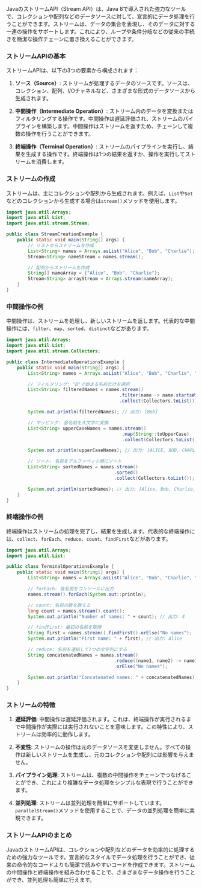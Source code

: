 JavaのストリームAPI（Stream API）は、Java 8で導入された強力なツールで、コレクションや配列などのデータソースに対して、宣言的にデータ処理を行うことができます。ストリームは、データの集合を表現し、そのデータに対する一連の操作をサポートします。これにより、ループや条件分岐などの従来の手続きを簡潔な操作チェーンに置き換えることができます。

### ストリームAPIの基本

ストリームAPIは、以下の3つの要素から構成されます：

1. **ソース（Source）**: ストリームが処理するデータのソースです。ソースは、コレクション、配列、I/Oチャネルなど、さまざまな形式のデータソースから生成されます。

2. **中間操作（Intermediate Operation）**: ストリーム内のデータを変換またはフィルタリングする操作です。中間操作は遅延評価され、ストリームのパイプラインを構築します。中間操作はストリームを返すため、チェーンして複数の操作を行うことができます。

3. **終端操作（Terminal Operation）**: ストリームのパイプラインを実行し、結果を生成する操作です。終端操作は1つの結果を返すか、操作を実行してストリームを消費します。

### ストリームの作成

ストリームは、主にコレクションや配列から生成されます。例えば、`List`や`Set`などのコレクションから生成する場合は`stream()`メソッドを使用します。

```java
import java.util.Arrays;
import java.util.List;
import java.util.stream.Stream;

public class StreamCreationExample {
    public static void main(String[] args) {
        // リストからストリームを作成
        List<String> names = Arrays.asList("Alice", "Bob", "Charlie");
        Stream<String> nameStream = names.stream();

        // 配列からストリームを作成
        String[] nameArray = {"Alice", "Bob", "Charlie"};
        Stream<String> arrayStream = Arrays.stream(nameArray);
    }
}
```

### 中間操作の例

中間操作は、ストリームを処理し、新しいストリームを返します。代表的な中間操作には、`filter`、`map`、`sorted`、`distinct`などがあります。

```java
import java.util.Arrays;
import java.util.List;
import java.util.stream.Collectors;

public class IntermediateOperationsExample {
    public static void main(String[] args) {
        List<String> names = Arrays.asList("Alice", "Bob", "Charlie", "David");

        // フィルタリング: "B"で始まる名前だけを選択
        List<String> filteredNames = names.stream()
                                          .filter(name -> name.startsWith("B"))
                                          .collect(Collectors.toList());

        System.out.println(filteredNames); // 出力: [Bob]

        // マッピング: 各名前を大文字に変換
        List<String> upperCaseNames = names.stream()
                                           .map(String::toUpperCase)
                                           .collect(Collectors.toList());

        System.out.println(upperCaseNames); // 出力: [ALICE, BOB, CHARLIE, DAVID]

        // ソート: 名前をアルファベット順にソート
        List<String> sortedNames = names.stream()
                                        .sorted()
                                        .collect(Collectors.toList());

        System.out.println(sortedNames); // 出力: [Alice, Bob, Charlie, David]
    }
}
```

### 終端操作の例

終端操作はストリームの処理を完了し、結果を生成します。代表的な終端操作には、`collect`、`forEach`、`reduce`、`count`、`findFirst`などがあります。

```java
import java.util.Arrays;
import java.util.List;

public class TerminalOperationsExample {
    public static void main(String[] args) {
        List<String> names = Arrays.asList("Alice", "Bob", "Charlie", "David");

        // forEach: 各名前をコンソールに出力
        names.stream().forEach(System.out::println);

        // count: 名前の数を数える
        long count = names.stream().count();
        System.out.println("Number of names: " + count); // 出力: 4

        // findFirst: 最初の名前を取得
        String first = names.stream().findFirst().orElse("No names");
        System.out.println("First name: " + first); // 出力: Alice

        // reduce: 名前を連結して1つの文字列にする
        String concatenatedNames = names.stream()
                                        .reduce((name1, name2) -> name1 + ", " + name2)
                                        .orElse("No names");

        System.out.println("Concatenated names: " + concatenatedNames); // 出力: Alice, Bob, Charlie, David
    }
}
```

### ストリームの特徴

1. **遅延評価**: 中間操作は遅延評価されます。これは、終端操作が実行されるまで中間操作が実際には実行されないことを意味します。この特性により、ストリームは効率的に動作します。

2. **不変性**: ストリームの操作は元のデータソースを変更しません。すべての操作は新しいストリームを生成し、元のコレクションや配列には影響を与えません。

3. **パイプライン処理**: ストリームは、複数の中間操作をチェーンでつなげることができ、これにより複雑なデータ処理をシンプルな表現で行うことができます。

4. **並列処理**: ストリームは並列処理を簡単にサポートしています。`parallelStream()`メソッドを使用することで、データの並列処理を簡単に実現できます。

### ストリームAPIのまとめ

JavaのストリームAPIは、コレクションや配列などのデータを効率的に処理するための強力なツールです。宣言的なスタイルでデータ処理を行うことができ、従来の命令的なコードよりも簡潔で読みやすいコードを作成できます。ストリームの中間操作と終端操作を組み合わせることで、さまざまなデータ操作を行うことができ、並列処理も簡単に行えます。
